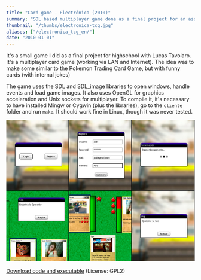 ```yaml
---
title: "Card game - Electrónica (2010)"
summary: "SDL based multiplayer game done as a final project for an assignature."
thumbnail: "/thumbs/electronica-tcg.jpg"
aliases: ["/electronica_tcg_en/"]
date: "2010-01-01"
---
```

	
It's a small game I did as a final project for highschool with Lucas Tavolaro. It's a multiplayer card game (working via LAN and Internet). The idea was to make some similar to the Pokemon Trading Card Game, but with funny cards (with internal jokes)

The game uses the SDL and SDL_image libraries to open windows, handle events and load game images. It also uses OpenGL for graphics acceleration and Unix sockets for multiplayer. To compile it, it's necessary to have installed Mingw or Cygwin (plus the libraries), go to the `cliente` folder and run `make`. It should work fine in Linux, though it was never tested.

![Trading card game](/images/tcgort.jpg)

[Download code and executable](https://code.google.com/p/electronica-tgc/)
(License: GPL2)

